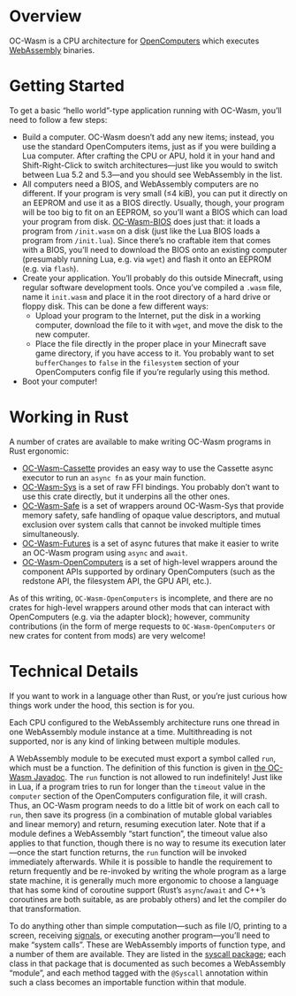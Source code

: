 Overview
========

OC-Wasm is a CPU architecture for [OpenComputers](https://oc.cil.li/) which
executes [WebAssembly](https://webassembly.org/) binaries.


Getting Started
===============

To get a basic “hello world”-type application running with OC-Wasm, you’ll need
to follow a few steps:

* Build a computer. OC-Wasm doesn’t add any new items; instead, you use the
  standard OpenComputers items, just as if you were building a Lua computer.
  After crafting the CPU or APU, hold it in your hand and Shift-Right-Click to
  switch architectures—just like you would to switch between Lua 5.2 and
  5.3—and you should see WebAssembly in the list.
* All computers need a BIOS, and WebAssembly computers are no different. If
  your program is very small (≤4 kiB), you can put it directly on an EEPROM and
  use it as a BIOS directly. Usually, though, your program will be too big to
  fit on an EEPROM, so you’ll want a BIOS which can load your program from
  disk. [OC-Wasm-BIOS](https://gitlab.com/Hawk777/oc-wasm-bios/) does just
  that: it loads a program from `/init.wasm` on a disk (just like the Lua BIOS
  loads a program from `/init.lua`). Since there’s no craftable item that comes
  with a BIOS, you’ll need to download the BIOS onto an existing computer
  (presumably running Lua, e.g. via `wget`) and flash it onto an EEPROM (e.g.
  via `flash`).
* Create your application. You’ll probably do this outside Minecraft, using
  regular software development tools. Once you’ve compiled a `.wasm` file, name
  it `init.wasm` and place it in the root directory of a hard drive or floppy
  disk. This can be done a few different ways:
  * Upload your program to the Internet, put the disk in a working computer,
    download the file to it with `wget`, and move the disk to the new computer.
  * Place the file directly in the proper place in your Minecraft save game
    directory, if you have access to it. You probably want to set
    `bufferChanges` to `false` in the `filesystem` section of your
    OpenComputers config file if you’re regularly using this method.
* Boot your computer!


Working in Rust
===============

A number of crates are available to make writing OC-Wasm programs in Rust
ergonomic:

* [OC-Wasm-Cassette](https://crates.io/crates/oc-wasm-cassette) provides an
  easy way to use the Cassette async executor to run an `async fn` as your main
  function.
* [OC-Wasm-Sys](https://crates.io/crates/oc-wasm-sys) is a set of raw FFI
  bindings. You probably don’t want to use this crate directly, but it
  underpins all the other ones.
* [OC-Wasm-Safe](https://crates.io/crates/oc-wasm-safe) is a set of wrappers
  around OC-Wasm-Sys that provide memory safety, safe handling of opaque value
  descriptors, and mutual exclusion over system calls that cannot be invoked
  multiple times simultaneously.
* [OC-Wasm-Futures](https://crates.io/crates/oc-wasm-futures) is a set of async
  futures that make it easier to write an OC-Wasm program using `async` and
  `await`.
* [OC-Wasm-OpenComputers](https://crates.io/crates/oc-wasm-opencomputers) is a
  set of high-level wrappers around the component APIs supported by ordinary
  OpenComputers (such as the redstone API, the filesystem API, the GPU API,
  etc.).

As of this writing, `OC-Wasm-OpenComputers` is incomplete, and there are no
crates for high-level wrappers around other mods that can interact with
OpenComputers (e.g. via the adapter block); however, community contributions
(in the form of merge requests to `OC-Wasm-OpenComputers` or new crates for
content from mods) are very welcome!


Technical Details
=================

If you want to work in a language other than Rust, or you’re just curious how
things work under the hood, this section is for you.

Each CPU configured to the WebAssembly architecture runs one thread in one
WebAssembly module instance at a time. Multithreading is not supported, nor is
any kind of linking between multiple modules.

A WebAssembly module to be executed must export a symbol called `run`, which
must be a function. The definition of this function is given in [the OC-Wasm
Javadoc](https://hawk777.gitlab.io/oc-wasm/ca/chead/ocwasm/ModuleBase.html#run-int-).
The `run` function is not allowed to run indefinitely! Just like in Lua, if a
program tries to run for longer than the `timeout` value in the `computer`
section of the OpenComputers configuration file, it will crash. Thus, an
OC-Wasm program needs to do a little bit of work on each call to `run`, then
save its progress (in a combination of mutable global variables and linear
memory) and return, resuming execution later. Note that if a module defines a
WebAssembly “start function”, the timeout value also applies to that function,
though there is no way to resume its execution later—once the start function
returns, the `run` function will be invoked immediately afterwards. While it is
possible to handle the requirement to return frequently and be re-invoked by
writing the whole program as a large state machine, it is generally much more
ergonomic to choose a language that has some kind of coroutine support (Rust’s
`async`/`await` and C++’s coroutines are both suitable, as are probably others)
and let the compiler do that transformation.

To do anything other than simple computation—such as file I/O, printing to a
screen, receiving [signals](https://ocdoc.cil.li/component:signals), or
executing another program—you’ll need to make “system calls”. These are
WebAssembly imports of function type, and a number of them are available. They
are listed in the [syscall
package](https://hawk777.gitlab.io/oc-wasm/ca/chead/ocwasm/syscall/package-summary.html);
each class in that package that is documented as such becomes a WebAssembly
“module”, and each method tagged with the `@Syscall` annotation within such a
class becomes an importable function within that module.
